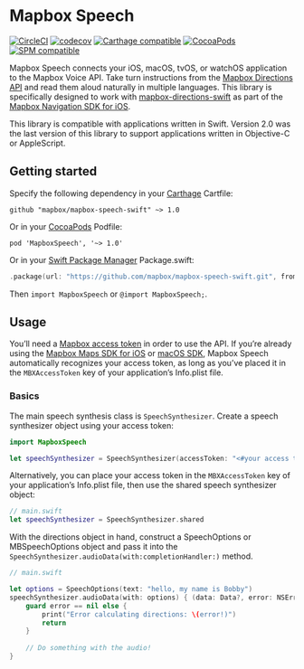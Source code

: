 # Mapbox Speech

[![CircleCI](https://circleci.com/gh/mapbox/mapbox-speech-swift.svg?style=svg)](https://circleci.com/gh/mapbox/mapbox-speech-swift)
[![codecov](https://codecov.io/gh/mapbox/mapbox-speech-swift/branch/main/graph/badge.svg?token=uKxKAJ2DQH)](https://codecov.io/gh/mapbox/mapbox-speech-swift)
[![Carthage compatible](https://img.shields.io/badge/Carthage-compatible-4BC51D.svg?style=flat)](https://github.com/Carthage/Carthage)
[![CocoaPods](https://img.shields.io/cocoapods/v/MapboxSpeech.svg)](https://cocoapods.org/pods/MapboxSpeech/)
[![SPM compatible](https://img.shields.io/badge/SPM-compatible-4BC51D.svg?style=flat)](https://swift.org/package-manager/)

Mapbox Speech connects your iOS, macOS, tvOS, or watchOS application to the Mapbox Voice API. Take turn instructions from the [Mapbox Directions API](https://www.mapbox.com/api-documentation/#directions) and read them aloud naturally in multiple languages. This library is specifically designed to work with [mapbox-directions-swift](https://github.com/mapbox/mapbox-directions-swift/) as part of the [Mapbox Navigation SDK for iOS](https://github.com/mapbox/mapbox-navigation-ios/).

This library is compatible with applications written in Swift. Version 2.0 was the last version of this library to support applications written in Objective-C or AppleScript.

## Getting started

Specify the following dependency in your [Carthage](https://github.com/Carthage/Carthage) Cartfile:

```cartfile
github "mapbox/mapbox-speech-swift" ~> 1.0
```

Or in your [CocoaPods](http://cocoapods.org/) Podfile:

```podspec
pod 'MapboxSpeech', '~> 1.0'
```

Or in your [Swift Package Manager](https://swift.org/package-manager/) Package.swift:

```swift
.package(url: "https://github.com/mapbox/mapbox-speech-swift.git", from: "1.0.0")
```

Then `import MapboxSpeech` or `@import MapboxSpeech;`.

## Usage

You’ll need a [Mapbox access token](https://www.mapbox.com/developers/api/#access-tokens) in order to use the API. If you’re already using the [Mapbox Maps SDK for iOS](https://www.mapbox.com/ios-sdk/) or [macOS SDK](https://mapbox.github.io/mapbox-gl-native/macos/), Mapbox Speech automatically recognizes your access token, as long as you’ve placed it in the `MBXAccessToken` key of your application’s Info.plist file.

### Basics

The main speech synthesis class is `SpeechSynthesizer`. Create a speech synthesizer object using your access token:

```swift
import MapboxSpeech

let speechSynthesizer = SpeechSynthesizer(accessToken: "<#your access token#>")
```

Alternatively, you can place your access token in the `MBXAccessToken` key of your application’s Info.plist file, then use the shared speech synthesizer object:

```swift
// main.swift
let speechSynthesizer = SpeechSynthesizer.shared
```

With the directions object in hand, construct a SpeechOptions or MBSpeechOptions object and pass it into the `SpeechSynthesizer.audioData(with:completionHandler:)` method.

```swift
// main.swift

let options = SpeechOptions(text: "hello, my name is Bobby")
speechSynthesizer.audioData(with: options) { (data: Data?, error: NSError?) in
    guard error == nil else {
        print("Error calculating directions: \(error!)")
        return
    }
    
    // Do something with the audio!
}
```
